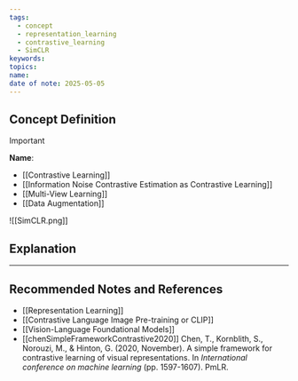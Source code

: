 ```yaml
---
tags:
  - concept
  - representation_learning
  - contrastive_learning
  - SimCLR
keywords: 
topics: 
name: 
date of note: 2025-05-05
---
```


## Concept Definition

>[!important]
>**Name**: 



- [[Contrastive Learning]]
- [[Information Noise Contrastive Estimation as Contrastive Learning]]
- [[Multi-View Learning]]
- [[Data Augmentation]]

![[SimCLR.png]]

## Explanation





-----------
##  Recommended Notes and References


- [[Representation Learning]]
- [[Contrastive Language Image Pre-training or CLIP]]
- [[Vision-Language Foundational Models]]
- [[chenSimpleFrameworkContrastive2020]]  Chen, T., Kornblith, S., Norouzi, M., & Hinton, G. (2020, November). A simple framework for contrastive learning of visual representations. In _International conference on machine learning_ (pp. 1597-1607). PmLR.